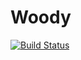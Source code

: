 # Woody

[![Build Status](https://travis-ci.org/dfdx/Woody.jl.svg?branch=master)](https://travis-ci.org/dfdx/Woody.jl)
